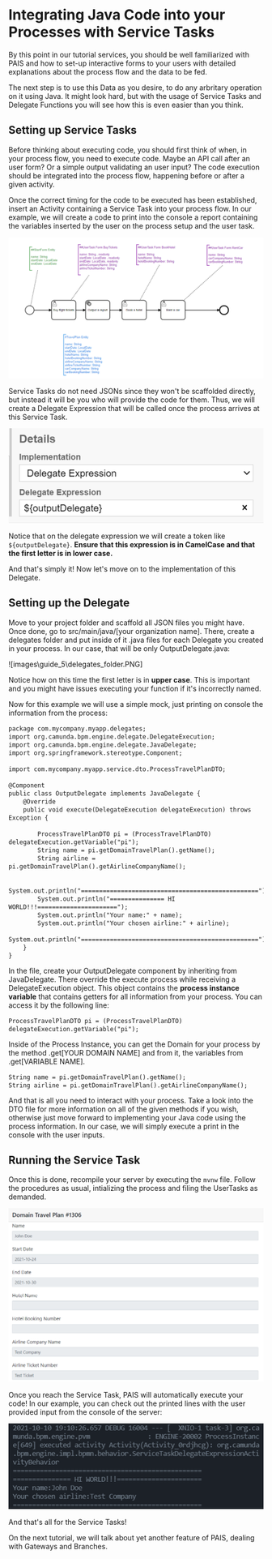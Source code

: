 # Integrating Java Code into your Processes with Service Tasks

By this point in our tutorial services, you should be well familiarized with PAIS and how to set-up interactive forms to your users with detailed explanations about the process flow and the data to be fed. 

The next step is to use this Data as you desire, to do any arbritary operation on it using Java. It might look hard, but with the usage of Service Tasks and Delegate Functions you will see how this is even easier than you think.

## Setting up Service Tasks

Before thinking about executing code, you should first think of when, in your process flow, you need to execute code. Maybe an API call after an user form? Or a simple output validating an user input? The code execution should be integrated into the process flow, happening before or after a given activity.

Once the correct timing for the code to be executed has been established, insert an Activity containing a Service Task into your process flow. In our example, we will create a code to print into the console a report containing the variables inserted by the user on the process setup and the user task.

![](images\guide_5\process.PNG)

Service Tasks do not need JSONs since they won't be scaffolded directly, but instead it will be you who will provide the code for them. Thus, we will create a Delegate Expression that will be called once the process arrives at this Service Task.

![](images\guide_5\delegate.PNG)

Notice that on the delegate expression we will create a token like `${outputDelegate}`. **Ensure that this expression is in CamelCase and that the first letter is in lower case.**

And that's simply it! Now let's move on to the implementation of this Delegate.

## Setting up the Delegate

Move to your project folder and scaffold all JSON files you might have. Once done, go to src/main/java/[your organization name]. There, create a delegates folder and put inside of it .java files for each Delegate you created in your process. In our case, that will be only OutputDelegate.java:

![images\guide_5\delegates_folder.PNG]

Notice how on this time the first letter is in **upper case**. This is important and you might have issues executing your function if it's incorrectly named.

Now for this example we will use a simple mock, just printing on console the information from the process:

```
package com.mycompany.myapp.delegates;
import org.camunda.bpm.engine.delegate.DelegateExecution;
import org.camunda.bpm.engine.delegate.JavaDelegate;
import org.springframework.stereotype.Component;

import com.mycompany.myapp.service.dto.ProcessTravelPlanDTO;

@Component
public class OutputDelegate implements JavaDelegate {
    @Override
    public void execute(DelegateExecution delegateExecution) throws Exception {

        ProcessTravelPlanDTO pi = (ProcessTravelPlanDTO) delegateExecution.getVariable("pi");        
        String name = pi.getDomainTravelPlan().getName();
        String airline = pi.getDomainTravelPlan().getAirlineCompanyName();
        
        System.out.println("=================================================");
        System.out.println("=============== HI WORLD!!!======================");
        System.out.println("Your name:" + name);
        System.out.println("Your chosen airline:" + airline);
        System.out.println("=================================================");
    }
}
```

In the file, create your OutputDelegate component by inheriting from JavaDelegate. There override the execute process while receiving a DelegateExecution object. This object contains the **process instance variable** that contains getters for all information from your process. You can access it by the following line:

```
ProcessTravelPlanDTO pi = (ProcessTravelPlanDTO) delegateExecution.getVariable("pi");
```

Inside of the Process Instance, you can get the Domain for your process by the method .get[YOUR DOMAIN NAME] and from it, the variables from .get[VARIABLE NAME].

```
String name = pi.getDomainTravelPlan().getName();
String airline = pi.getDomainTravelPlan().getAirlineCompanyName();
```

And that is all you need to interact with your process. Take a look into the DTO file for more information on all of the given methods if you wish, otherwise just move forward to implementing your Java code using the process information. In our case, we will simply execute a print in the console with the user inputs.

## Running the Service Task

Once this is done, recompile your server by executing the `mvnw` file. Follow the procedures as usual, intializing the process and filing the UserTasks as demanded. 

![](images\guide_5\form_task.png)

Once you reach the Service Task, PAIS will automatically execute your code! In our example, you can check out the printed lines with the user provided input from the console of the server:

![](images\guide_5\console_output.png)

And that's all for the Service Tasks!

On the next tutorial, we will talk about yet another feature of PAIS, dealing with Gateways and Branches.